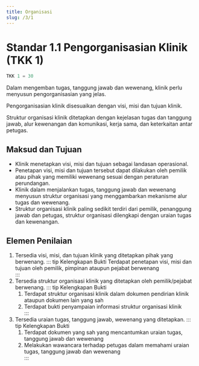 ```yaml
---
title: Organisasi
slug: /3/1
---
```

# Standar 1.1 Pengorganisasian Klinik (TKK 1) 

``` js title="Nilai"
TKK 1 = 30
```

Dalam mengemban tugas, tanggung jawab dan wewenang, klinik perlu menyusun pengorganisasian yang jelas. 

Pengorganisasian klinik disesuaikan dengan visi, misi dan tujuan klinik. 

Struktur organisasi klinik ditetapkan dengan kejelasan tugas dan tanggung jawab, alur kewenangan dan komunikasi, kerja sama, dan keterkaitan antar petugas. 

## Maksud dan Tujuan 
- Klinik menetapkan visi, misi dan tujuan sebagai landasan operasional. 
- Penetapan visi, misi dan tujuan tersebut dapat dilakukan oleh pemilik atau pihak yang memiliki wewenang sesuai dengan peraturan perundangan. 
- Klinik dalam menjalankan tugas, tanggung jawab dan wewenang menyusun struktur organisasi yang menggambarkan mekanisme alur tugas dan wewenang.  
- Struktur organisasi klinik paling sedikit terdiri dari pemilik, penanggung jawab dan petugas, struktur organisasi dilengkapi dengan uraian tugas dan kewenangan. 

## Elemen Penilaian 
1. Tersedia visi, misi, dan tujuan klinik yang ditetapkan pihak yang berwenang. 
   ::: tip Kelengkapan Bukti
   Terdapat penetapan visi, misi dan tujuan oleh pemilik, pimpinan ataupun pejabat berwenang  
   :::
2. Tersedia struktur organisasi klinik yang ditetapkan oleh pemilik/pejabat berwenang. 
   ::: tip Kelengkapan Bukti
    1. Terdapat struktur organisasi klinik 	dalam 	dokumen pendirian klinik ataupun dokumen lain yang sah 
    2. Terdapat 	bukti penyampaian 	informasi struktur organisasi klinik  
    ::: 
3. Tersedia uraian tugas, tanggung jawab, wewenang yang ditetapkan. 
   ::: tip Kelengkapan Bukti
   1. Terdapat dokumen yang sah yang mencantumkan uraian tugas, tanggung jawab dan wewenang 
   2. Melakukan wawancara terhadap petugas dalam memahami uraian tugas, tanggung jawab dan wewenang   
   ::: 
